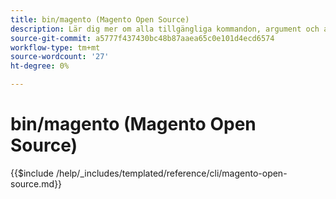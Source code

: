 ```yaml
---
title: bin/magento (Magento Open Source)
description: Lär dig mer om alla tillgängliga kommandon, argument och alternativ för kommandoradsverktyget Magento Open Source bin/magento.
source-git-commit: a5777f437430bc48b87aaea65c0e101d4ecd6574
workflow-type: tm+mt
source-wordcount: '27'
ht-degree: 0%

---
```



# bin/magento (Magento Open Source)

{{$include /help/_includes/templated/reference/cli/magento-open-source.md}}
